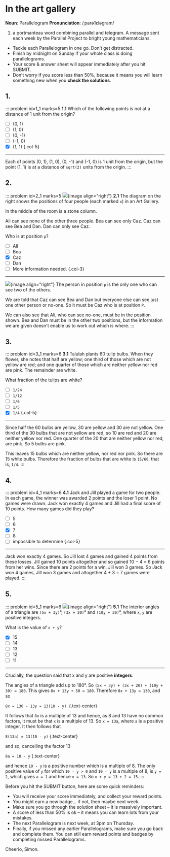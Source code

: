# In the art gallery

<div class="dictionary">

__Noun__: Parallelogram
__Pronunciation__: /ˌparəˈlɛləɡram/

1. a portmanteau word combining parallel and telegram. A message sent each
week by the Parallel Project to bright young mathematicians.

</div>

*	Tackle each Parallelogram in one go. Don’t get distracted.
*	Finish by midnight on Sunday if your whole class is doing parallelograms.
*	Your score & answer sheet will appear immediately after you hit SUBMIT.
*	Don’t worry if you score less than 50%, because it means you will learn something new when you __check the solutions__.


## 1.
<!--- 2017 (4) --->

::: problem id=1_1 marks=5
__1.1__ Which of the following points is not at a distance of 1 unit from the origin?

* [ ] (0, 1)
* [ ] (1, 0)
* [ ] (0, -1)
* [ ] (-1, 0)
* [x] (1, 1)
{.col-5}

---

Each of points (0, 1), (1, 0), (0, -1) and (-1, 0) is 1 unit from the origin, but the point (1, 1) is at a distance of `sqrt(2)` units from the origin.
:::


## 2.
<!--- 2012 (9) --->

::: problem id=2_1 marks=5
![](/resources/8-31-art-gallery/9-gallery-question.jpg){image align="right"}
__2.1__ The diagram on the right shows the positions of four people (each marked `x`) in an Art Gallery.  

In the middle of the room is a stone column.  

Ali can see none of the other three people. Bea can see only Caz. Caz can see Bea and Dan. Dan can only see Caz.  

Who is at position `p`?

* [ ] Ali
* [ ] Bea
* [x] Caz
* [ ] Dan
* [ ] More information needed.
{.col-3}

---

![](/resources/8-31-art-gallery/9-gallery-answer.jpg){image align="right"}
The person in position `p` is the only one who can see two of the others.  

We are told that Caz can see Bea and Dan but everyone else can see just one other person or no-one. So it must be Caz who is at position `P`.

We can also see that Ali, who can see no-one, must be in the position shown. Bea and Dan must be in the other two positions, but the information we are given doesn't enable us to work out which is where.
:::


## 3.
<!--- 2012 (15) --->

::: problem id=3_1 marks=6
__3.1__ Talulah plants 60 tulip bulbs. When they flower, she notes that half are yellow; one third of those which are not yellow are red; and one quarter of those which are neither yellow nor red are pink. The remainder are white.

What fraction of the tulips are white?

* [ ] `1/24`
* [ ] `1/12`
* [ ] `1/6`
* [ ] `1/5`
* [x] `1/4`
{.col-5}

---

Since half the 60 bulbs are yellow, 30 are yellow and 30 are not yellow. One third of the 30 bulbs that are not yellow are red, so 10 are red and 20 are neither yellow nor red. One quarter of the 20 that are neither yellow nor red, are pink. So 5 bulbs are pink.

This leaves 15 bulbs which are neither yellow, nor red nor pink. So there are 15 white bulbs. Therefore the fraction of bulbs that are white is `15/60`, that is, `1/4`.
:::


## 4.
<!--- 2014 (19) --->

::: problem id=4_1 marks=6
__4.1__ Jack and Jill played a game for two people. In each game, the winner was awarded 2 points and the loser 1 point. No games were drawn. Jack won exactly 4 games and Jill had a final score of 10 points. How many games did they play?

* [ ] 5
* [ ] 6
* [x] 7
* [ ] 8
* [ ] impossible to determine
{.col-5}

---

Jack won exactly 4 games. So Jill lost 4 games and gained 4 points from these losses. Jill gained 10 points altogether and so gained 10 − 4 = 6 points from her wins. Since there are 2 points for a win, Jill won 3 games. So Jack won 4 games, Jill won 3 games and altogether 4 + 3 = 7 games were played.
:::


## 5.
<!--- 2012 (25) --->

::: problem id=5_1 marks=6
![](/resources/8-31-art-gallery/24-triangle-question.jpg){image align="right"}
__5.1__ The interior angles of a triangle are `(5x + 3y)`°, `(3x + 20)`° and `(10y + 30)`°, where `x`, `y` are positive integers.

What is the value of `x + y`?

* [x] 15
* [ ] 14
* [ ] 13
* [ ] 12
* [ ] 11

---

Crucially, the question said that x and y are positive __integers__.  

The angles of a triangle add up to 180°. So `(5x + 3y) + (3x + 20) + (10y + 30) = 180`. This gives `8x + 13y + 50 = 180`. Therefore `8x + 13y = 130`, and so

`8x = 130 - 13y = 13(10 - y)`.
{.text-center}

It follows that `8x` is a multiple of 13 and hence, as 8 and 13 have no common factors, it must be that `x` is a multiple of 13. So `x = 13a`, where `a` is a positive integer. It then follows that

`8(13a) = 13(10 - y)`
{.text-center}

and so, cancelling the factor 13

`8a = 10 - y`
{.text-center}

and hence `10 - y` is a positive number which is a multiple of 8. The only positive value of `y` for which `10 - y > 0` and `10 - y` is a multiple of 8, is `y = 2`, which gives `a = 1` and hence `x = 13`. So `x + y = 13 + 2 = 15`.
:::


Before you hit the SUBMIT button, here are some quick reminders:

*	You will receive your score immediately, and collect your reward points.
*	You might earn a new badge... if not, then maybe next week.
*	Make sure you go through the solution sheet – it is massively important.
*	A score of less than 50% is ok – it means you can learn lots from your mistakes.
*	The next Parallelogram is next week, at 3pm on Thursday.
*	Finally, if you missed any earlier Parallelograms, make sure you go back and complete them. You can still earn reward points and badges by completing missed Parallelograms.

Cheerio,
Simon.
